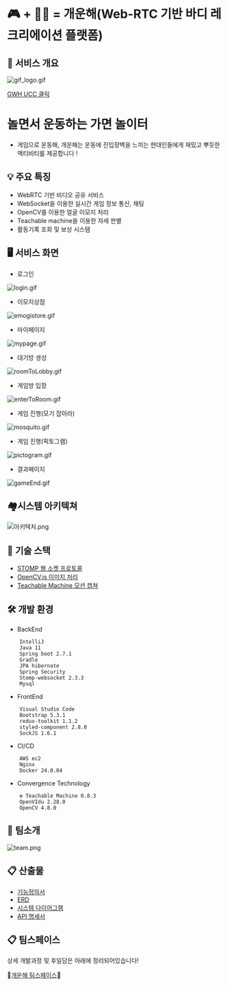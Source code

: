 
# 🎮 + 🤸‍♀️ = 개운해(Web-RTC 기반 바디 레크리에이션 플랫폼)


## 🌟 서비스 개요

![gif_logo.gif](./gif_logo.gif)

[GWH UCC 클릭](https://youtube/Wdtb7Ek3Li4)

# 놀면서 운동하는 가면 놀이터
- 게임으로 운동해, 개운해는 운동에 진입장벽을 느끼는 현대인들에게 재밌고 뿌듯한 액티비티를 제공합니다 !



## 💡 주요 특징

- WebRTC 기반 비디오 공유 서비스
- WebSocket을 이용한 실시간 게임 정보 통신, 채팅
- OpenCV를 이용한 얼굴 이모지 처리
- Teachable machine을 이용한 자세 판별
- 활동기록 조회 및 보상 시스템



## 🖥️ 서비스 화면



- 로그인

![login.gif](./login.gif)

- 이모지상점

![emogistore.gif](./emogistore.gif)

- 마이페이지

![mypage.gif](./mypage.gif)

- 대기방 생성

![roomToLobby.gif](./roomToLobby.gif)

- 게임방 입장

![enterToRoom.gif](./enterToRoom.gif)

- 게임 진행(모기 잡아라)

![mosquito.gif](./mosquito.gif)

- 게임 진행(픽토그램)

![pictogram.gif](./pictogram.gif)

- 결과페이지

![gameEnd.gif](./gameEnd.gif)


## 🏘️시스템 아키텍쳐

![아키텍처.png](./아키텍처.png)

## 📡 기술 스택
- [STOMP 웹 소켓 프로토콜](../readme/websocket.md)
- [OpenCV.js 이미지 처리](../readme/opencv.md)
- [Teachable Machine 모션 캡쳐](../readme/teachablemachine.md)




## 🛠️ 개발 환경


- BackEnd
```
    IntelliJ
    Java 11
    Spring boot 2.7.1
    Gradle
    JPA hibernate
    Spring Security
    Stomp-websocket 2.3.3
    Mysql
```
    

- FrontEnd
    
```
    Visual Studio Code
    Bootstrap 5.3.1
    redux-toolkit 1.1.2
    styled-component 2.8.0
    SockJS 1.6.1
```
    
- CI/CD
    
```
    AWS ec2
    Nginx
    Docker 24.0.04
```
    
- Convergence Technology
    
```
    ⚙ Teachable Machine 0.8.3
    OpenVIdu 2.28.0
    OpenCV 4.8.0
```

## 🤝 팀소개
![team.png](./team.png)

## 📋 산출물
- [기능정의서](../readme/result/기능정의서.md)
- [ERD](../readme/result/erd.md)
- [시스템 다이어그램](../readme/result/diagram.md)
- [API 명세서](../readme/result/api.md)

## 📋 팀스페이스

상세 개발과정 및 후일담은 아래에 정리되어있습니다!

🚀[개운해 팀스페이스](https://www.notion.so/e803aff4b5e941beaae98885e5b8dbc4?pvs=21)🚀
